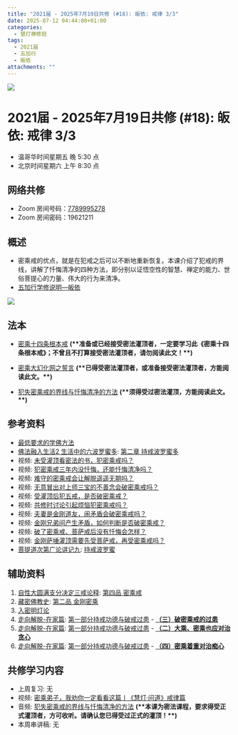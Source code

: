 ```yaml
---
title: "2021届 - 2025年7月19日共修 (#18): 皈依: 戒律 3/3"
date: 2025-07-12 04:44:00+01:00
categories:
  - 慧灯禅修班
tags:
  - 2021届
  - 五加行
  - 皈依
attachments: ""
---
```

![](/f/up/maxresdefault.jpg)

# 2021届 - 2025年7月19日共修 (#18): 皈依: 戒律 3/3

* 温哥华时间星期五 晚 5:30 点
* 北京时间星期六 上午 8:30 点

## 网络共修

* Zoom 房间号码：[7789995278](https://zoom.us/j/7789995278)
* Zoom 房间密码：19621211

## 概述

* 密乘戒的优点，就是在犯戒之后可以不断地重新恢复。本课介绍了犯戒的界线，讲解了忏悔清净的四种方法，即分别以证悟空性的智慧、禅定的能力、世俗菩提心的力量、伟大的行为来清净。
* [](<>)[](<>)[](<>)[](<>)[](<>)[](<>)[](<>)[](<>)[](<>)[](https://fohuifayu.com/index.php/huideng-jiangtang/chanxiuke/zen-04/8656-zen04-gy)[五加行学修说明—皈依](https://fohuifayu.com/index.php/huideng-jiangtang/chanxiuke/zen-04/8656-zen04-gy)

![](/f/up/warning.jpg)

## 法本

* [](https://fohuifayu.com/index.php/huideng-zhiguang/huideng-series)[](https://fohuifayu.com/index.php/huideng-zhiguang/huideng-series/188-a00077)[密乘十四条根本戒](https://fohuifayu.com/index.php/huideng-zhiguang/dianzi-congshu/sancheng-jielv/8938-a00019) **(\*\*准备或已经接受密法灌顶者，一定要学习此《密乘十四条根本戒》；不曾且不打算接受密法灌顶者，请勿阅读此文！\*\*)**
* [密乘大幻化网之誓言](https://fohuifayu.com/index.php/huideng-zhiguang/huideng-series/liu-ce/227-a00054) **(\*\*已得受密法灌顶者，或准备接受密法灌顶者，方能阅读此文。\*\*)**
* [犯失密乘戒的界线与忏悔清净的方法](https://fohuifayu.com/index.php/huideng-zhiguang/huideng-series/liu-ce/226-a00052) **(\*\*须得受过密法灌顶，方能阅读此文。\*\*)**

  [](<>)[](<>)[](<>)[](<>)[](<>)[](<>)[](<>)[](<>)[](<>)[](<>)

## 参考资料[](https://fohuifayu.com/index.php/huideng-zhiguang/dianzi-congshu/foxue-jichu/9046-a00537?title=%E5%B1%85%E5%A3%AB%E4%BA%94%E6%88%92#anchor)

* [最低要求的学佛方法](https://fohuifayu.com/index.php/huideng-zhiguang/dianzi-congshu/foxue-jichu/9045-a00536?title=%E5%B1%85%E5%A3%AB%E4%BA%94%E6%88%92#anchor)
* [佛法融入生活2 生活中的六波罗蜜多](https://fohuifayu.com/index.php/huideng-zhiguang/dianzi-congshu/fofa-rongru-shenghuo/fofa-rongru-shenghuo-2): [第二章  持戒波罗蜜多](https://fohuifayu.com/index.php/huideng-zhiguang/dianzi-congshu/fofa-rongru-shenghuo/fofa-rongru-shenghuo-2/8597-a00510)
* 视频: [未受灌顶看密法的书，犯密乘戒吗？](https://fohuifayu.com/index.php/shipin-jingcui/wenda-zhailu/5012-V19032-V09?title=)
* 视频: [犯密乘戒三年内没忏悔，还能忏悔清净吗？](https://fohuifayu.com/index.php/shipin-jingcui/wenda-zhailu/4961-V19032-V08?title=)
* 视频: [](https://fohuifayu.com/index.php/shipin-jingcui/wenda-zhailu/2739-V16131-V15?title=)[难守的密乘戒会让解脱遥遥无期吗？](https://fohuifayu.com/index.php/shipin-jingcui/wenda-zhailu/4844-V19038-V06?title=)
* 视频: [无意冒出对上师三宝的不善念会破密乘戒吗？](https://fohuifayu.com/index.php/shipin-jingcui/wenda-zhailu/4370-V18090-V02?title=)
* 视频: [受灌顶后犯五戒，是否破密乘戒？](https://fohuifayu.com/index.php/shipin-jingcui/wenda-zhailu/2659-V16084-V12?title=)
* 视频: [共修时讨论引起烦恼犯密乘戒吗？](https://fohuifayu.com/index.php/shipin-jingcui/wenda-zhailu/1967-V00124?title=)
* 视频: [夫妻是金刚道友，闹矛盾会破密乘戒吗？](https://fohuifayu.com/index.php/shipin-jingcui/wenda-zhailu/2054-W16015-V05?title=)
* 视频: [金刚兄弟间产生矛盾，如何判断是否破密乘戒？](https://fohuifayu.com/index.php/shipin-jingcui/wenda-zhailu/1940-V00115?title=)
* 视频: [破了密乘戒、菩萨戒后没有忏悔会怎样？](https://fohuifayu.com/index.php/shipin-jingcui/wenda-zhailu/5489-V19029-V05?title=)
* 视频: [金刚萨埵灌顶需要先受菩萨戒，再受密乘戒吗？](https://fohuifayu.com/index.php/shipin-jingcui/wenda-zhailu/5461-V18090-V05?title=)
* [菩提道次第广论讲记九](https://www.xianmixuezi.com/%E9%81%93%E6%AC%A1%E7%AC%AC%E6%96%87%E5%BA%93/%E8%8F%A9%E6%8F%90%E9%81%93%E6%AC%A1%E7%AC%AC%E5%B9%BF%E8%AE%BA/%E4%B8%80%E9%9B%B6%E8%8F%A9%E6%8F%90%E9%81%93%E6%AC%A1%E7%AC%AC%E5%B9%BF%E8%AE%BA%E8%AE%B2%E8%AE%B0%E4%B9%9D/): [持戒波罗蜜](https://www.xianmixuezi.com/%E9%81%93%E6%AC%A1%E7%AC%AC%E6%96%87%E5%BA%93/%E8%8F%A9%E6%8F%90%E9%81%93%E6%AC%A1%E7%AC%AC%E5%B9%BF%E8%AE%BA/%E4%B8%80%E9%9B%B6%E8%8F%A9%E6%8F%90%E9%81%93%E6%AC%A1%E7%AC%AC%E5%B9%BF%E8%AE%BA%E8%AE%B2%E8%AE%B0%E4%B9%9D/%E6%8C%81%E6%88%92%E6%B3%A2%E7%BD%97%E8%9C%9C)

## **辅助资料**

1. [自性大圆满支分决定三戒论释](https://www.zhihuihai.net/%E5%AD%A6%E4%BD%9B%E4%B9%8B%E5%AE%B6/%E4%BA%94%E9%83%A8%E5%A4%A7%E8%AE%BA/%E6%88%92%E5%BE%8B/%E8%87%AA%E6%80%A7%E5%A4%A7%E5%9C%86%E6%BB%A1%E6%94%AF%E5%88%86%E5%86%B3%E5%AE%9A%E4%B8%89%E6%88%92%E8%AE%BA%E9%87%8A): [第四品 密乘戒](https://www.zhihuihai.net/%E5%AD%A6%E4%BD%9B%E4%B9%8B%E5%AE%B6/%E4%BA%94%E9%83%A8%E5%A4%A7%E8%AE%BA/%E6%88%92%E5%BE%8B/%E8%87%AA%E6%80%A7%E5%A4%A7%E5%9C%86%E6%BB%A1%E6%94%AF%E5%88%86%E5%86%B3%E5%AE%9A%E4%B8%89%E6%88%92%E8%AE%BA%E9%87%8A/%E7%AC%AC%E5%9B%9B%E5%93%81-%E5%AF%86%E4%B9%98%E6%88%92)
2. [藏密佛教史](https://www.zhihuihai.net/%E5%AE%81%E7%8E%9B%E6%B3%95%E8%84%89%E4%BC%A0%E6%89%BF/%E7%A5%96%E5%B8%88%E4%BC%A0%E8%AE%B0%E4%B8%8E%E8%97%8F%E5%AF%86%E8%AE%BA%E5%85%B8/%E8%97%8F%E5%AF%86%E4%BD%9B%E6%95%99%E5%8F%B2/): [第二品 金刚密乘](https://www.zhihuihai.net/%E5%AE%81%E7%8E%9B%E6%B3%95%E8%84%89%E4%BC%A0%E6%89%BF/%E7%A5%96%E5%B8%88%E4%BC%A0%E8%AE%B0%E4%B8%8E%E8%97%8F%E5%AF%86%E8%AE%BA%E5%85%B8/%E8%97%8F%E5%AF%86%E4%BD%9B%E6%95%99%E5%8F%B2/%E7%AC%AC%E4%BA%8C%E5%93%81-%E9%87%91%E5%88%9A%E5%AF%86%E4%B9%98)
3. [入密明灯论](https://www.zhihuihai.net/%E5%AE%81%E7%8E%9B%E6%B3%95%E8%84%89%E4%BC%A0%E6%89%BF/%E7%A5%96%E5%B8%88%E4%BC%A0%E8%AE%B0%E4%B8%8E%E8%97%8F%E5%AF%86%E8%AE%BA%E5%85%B8/%E5%85%A5%E5%AF%86%E6%98%8E%E7%81%AF%E8%AE%BA)
4. [走向解脱-在家篇](https://www.xianmixuezi.com/%E7%94%98%E9%9C%B2%E5%A6%99%E6%B3%95%E7%B3%BB%E5%88%97/%E7%94%98%E9%9C%B2%E5%A6%99%E6%B3%9513-%E8%B5%B0%E5%90%91%E8%A7%A3%E8%84%B1-%E5%9C%A8%E5%AE%B6%E7%AF%87/): [第一部分持戒功德与破戒过患](https://www.xianmixuezi.com/%E7%94%98%E9%9C%B2%E5%A6%99%E6%B3%95%E7%B3%BB%E5%88%97/%E7%94%98%E9%9C%B2%E5%A6%99%E6%B3%9513-%E8%B5%B0%E5%90%91%E8%A7%A3%E8%84%B1-%E5%9C%A8%E5%AE%B6%E7%AF%87/%E7%AC%AC%E4%B8%80%E9%83%A8%E5%88%86%E6%8C%81%E6%88%92%E5%8A%9F%E5%BE%B7%E4%B8%8E%E7%A0%B4%E6%88%92%E8%BF%87%E6%82%A3) - **[（三）破密乘戒的过患](https://www.xianmixuezi.com/%E7%94%98%E9%9C%B2%E5%A6%99%E6%B3%95%E7%B3%BB%E5%88%97/%E7%94%98%E9%9C%B2%E5%A6%99%E6%B3%9513-%E8%B5%B0%E5%90%91%E8%A7%A3%E8%84%B1-%E5%9C%A8%E5%AE%B6%E7%AF%87/%E7%AC%AC%E4%B8%80%E9%83%A8%E5%88%86%E6%8C%81%E6%88%92%E5%8A%9F%E5%BE%B7%E4%B8%8E%E7%A0%B4%E6%88%92%E8%BF%87%E6%82%A3#h.jyvvi7sgd9a3)**
5. [走向解脱-在家篇](https://www.xianmixuezi.com/%E7%94%98%E9%9C%B2%E5%A6%99%E6%B3%95%E7%B3%BB%E5%88%97/%E7%94%98%E9%9C%B2%E5%A6%99%E6%B3%9513-%E8%B5%B0%E5%90%91%E8%A7%A3%E8%84%B1-%E5%9C%A8%E5%AE%B6%E7%AF%87/): [第一部分持戒功德与破戒过患](https://www.xianmixuezi.com/%E7%94%98%E9%9C%B2%E5%A6%99%E6%B3%95%E7%B3%BB%E5%88%97/%E7%94%98%E9%9C%B2%E5%A6%99%E6%B3%9513-%E8%B5%B0%E5%90%91%E8%A7%A3%E8%84%B1-%E5%9C%A8%E5%AE%B6%E7%AF%87/%E7%AC%AC%E4%B8%80%E9%83%A8%E5%88%86%E6%8C%81%E6%88%92%E5%8A%9F%E5%BE%B7%E4%B8%8E%E7%A0%B4%E6%88%92%E8%BF%87%E6%82%A3) - **[（二）大乘、密乘也应对治贪心](https://www.xianmixuezi.com/%E7%94%98%E9%9C%B2%E5%A6%99%E6%B3%95%E7%B3%BB%E5%88%97/%E7%94%98%E9%9C%B2%E5%A6%99%E6%B3%9513-%E8%B5%B0%E5%90%91%E8%A7%A3%E8%84%B1-%E5%9C%A8%E5%AE%B6%E7%AF%87/%E7%AC%AC%E4%B8%80%E9%83%A8%E5%88%86%E6%8C%81%E6%88%92%E5%8A%9F%E5%BE%B7%E4%B8%8E%E7%A0%B4%E6%88%92%E8%BF%87%E6%82%A3#h.syh13p6v6ywt)**
6. [走向解脱-在家篇](https://www.xianmixuezi.com/%E7%94%98%E9%9C%B2%E5%A6%99%E6%B3%95%E7%B3%BB%E5%88%97/%E7%94%98%E9%9C%B2%E5%A6%99%E6%B3%9513-%E8%B5%B0%E5%90%91%E8%A7%A3%E8%84%B1-%E5%9C%A8%E5%AE%B6%E7%AF%87/): [第一部分持戒功德与破戒过患](https://www.xianmixuezi.com/%E7%94%98%E9%9C%B2%E5%A6%99%E6%B3%95%E7%B3%BB%E5%88%97/%E7%94%98%E9%9C%B2%E5%A6%99%E6%B3%9513-%E8%B5%B0%E5%90%91%E8%A7%A3%E8%84%B1-%E5%9C%A8%E5%AE%B6%E7%AF%87/%E7%AC%AC%E4%B8%80%E9%83%A8%E5%88%86%E6%8C%81%E6%88%92%E5%8A%9F%E5%BE%B7%E4%B8%8E%E7%A0%B4%E6%88%92%E8%BF%87%E6%82%A3) - **[（四）密乘着重对治痴心](https://www.xianmixuezi.com/%E7%94%98%E9%9C%B2%E5%A6%99%E6%B3%95%E7%B3%BB%E5%88%97/%E7%94%98%E9%9C%B2%E5%A6%99%E6%B3%9513-%E8%B5%B0%E5%90%91%E8%A7%A3%E8%84%B1-%E5%9C%A8%E5%AE%B6%E7%AF%87/%E7%AC%AC%E4%B8%80%E9%83%A8%E5%88%86%E6%8C%81%E6%88%92%E5%8A%9F%E5%BE%B7%E4%B8%8E%E7%A0%B4%E6%88%92%E8%BF%87%E6%82%A3#h.vpwxz7c8y0gt)**


## 共修学习内容

* 上周复习: [](<>)[](<>)[](<>)[](<>)[](<>)[](<>)[](<>)[](/f/up/开显解脱道略释1-思考题.pptx)[](/f/up/开显解脱道略释2-思考题.pptx)[](/f/up/开显解脱道略释3-思考题.pptx)[](/f/up/开显解脱道略释4-思考题.pptx)[](https://fohuifayu.com/index.php/huideng-jiangtang/chanxiuke/zen-04/2542-l17092)无[](<>)[](<>)[](<>)[](<>)[](<>)[](<>)[](<>)[](<>)[](<>)[](<>)[](<>)
* 视频: [](https://www.youtube.com/watch?v=LBELbsSGdic)[](https://fohuifayu.com/index.php/huideng-jiangtang/huanqiu-xilie/malai-xiya/847-l15006?title=%E5%B1%85%E5%A3%AB%E4%BA%94%E6%88%92)[密乘弟子，我劝你一定看看这篇丨《慧灯·问道》戒律篇](https://fohuifayu.com/index.php/shipin-jingcui/huideng-wendao/diwuji/jielv-pian/5082-w20023)
* 音频: [犯失密乘戒的界线与忏悔清净的方法](https://fohuifayu.com/index.php/huideng-jiangtang/sancheng-jielv/micheng-jie/1843-l02015) **(\*\*本课为密法课程，要求得受正式灌顶者，方可收听。请确认您已得受过正式的灌顶！\*\*)**
* 本周串讲稿: [](/f/up/串讲稿-皈依境-传承上师vf.pdf)[](<>)无[](<>)[](<>)[](<>)[](<>)[](<>)[](<>)[](<>)[](<>)[](<>)[](<>)[](<>)
